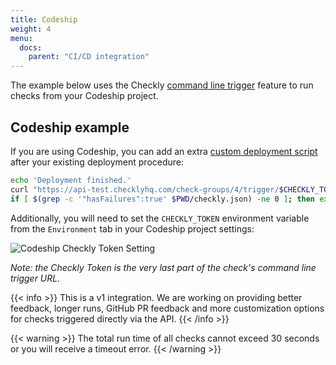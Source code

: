 ```yaml
---
title: Codeship
weight: 4
menu:
  docs:
    parent: "CI/CD integration"
---
```


The example below uses the Checkly [command line trigger](/docs/cicd/triggers/) feature to run checks from your Codeship project.

## Codeship example

If you are using Codeship, you can add an extra [custom deployment script](https://documentation.codeship.com/basic/continuous-deployment/deployment-with-custom-scripts/) after your existing deployment procedure:

```bash
echo 'Deployment finished.'
curl "https://api-test.checklyhq.com/check-groups/4/trigger/$CHECKLY_TOKEN" > $PWD/checkly.json
if [ $(grep -c '"hasFailures":true' $PWD/checkly.json) -ne 0 ]; then exit 1; fi
```

Additionally, you will need to set the `CHECKLY_TOKEN` environment variable from the `Environment` tab in your Codeship project settings:

![Codeship Checkly Token Setting](/images/docs/cicd/codeship-param.png)

_Note: the Checkly Token is the very last part of the check's command line trigger URL._

{{< info >}}
This is a v1 integration. We are working on providing better feedback, longer runs, GitHub PR feedback and more customization options
for checks triggered directly via the API. 
{{< /info >}}
 
 {{< warning >}}
 The total run time of all checks cannot exceed 30 seconds or you will receive a timeout error. 
 {{< /warning >}}
